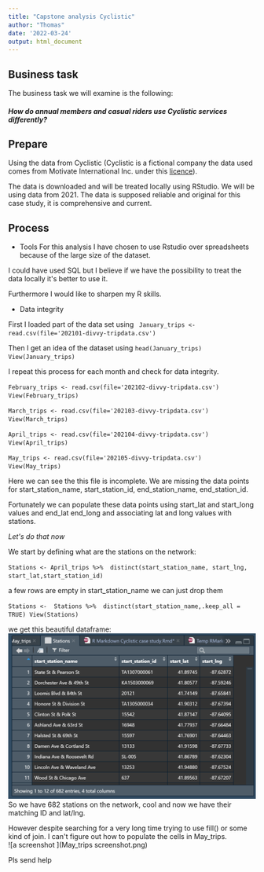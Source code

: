 ```yaml
---
title: "Capstone analysis Cyclistic"
author: "Thomas"
date: '2022-03-24'
output: html_document
---
```



## Business task 


The business task we will examine is the following:

##### *How do annual members and casual riders use Cyclistic services differently?*

## Prepare

Using the data from Cyclistic (Cyclistic is a fictional company the data used comes from Motivate International Inc. under this [licence](https://ride.divvybikes.com/data-license-agreement)).

The data is downloaded and will be treated locally using RStudio.
We will be using data from 2021. The data is supposed reliable and original for this case study, it is comprehensive and current.

## Process

* Tools
For this analysis I have chosen to use Rstudio over spreadsheets because of the large size of the dataset.

I could have used SQL but I believe if we have the possibility to treat the data locally it's better to use it.

Furthermore I would like to sharpen my R skills.

* Data integrity 

First I loaded part of the data set using 
` January_trips <- read.csv(file='202101-divvy-tripdata.csv')`

Then I get an idea of the dataset using  ` head(January_trips)  
View(January_trips) `

I repeat this process for each month and check for data integrity.   

`February_trips <- read.csv(file='202102-divvy-tripdata.csv')
View(February_trips)`  


`March_trips <- read.csv(file='202103-divvy-tripdata.csv')
View(March_trips)`  


`April_trips <- read.csv(file='202104-divvy-tripdata.csv')
View(April_trips)`   
  
  `May_trips <- read.csv(file='202105-divvy-tripdata.csv')
View(May_trips)`  


Here we can see the this file is incomplete.
We are missing the data points for start_station_name, start_station_id, end_station_name, end_station_id.  

Fortunately we can populate these data points using start_lat and start_long values and end_lat end_long and associating lat and long values with stations.

*Let's do that now*  
  
  We start by defining what are the stations on the network:

`Stations <- April_trips %>% 
  distinct(start_station_name, start_lng, start_lat,start_station_id)`  
  
   a few rows are empty in start_station_name we can just drop them  
       
`Stations <-  Stations %>%  distinct(start_station_name,.keep_all = TRUE)
View(Stations)`

we get this beautiful dataframe:
![a screenshot ](Stations.png)  
So we have 682 stations on the network, cool and now we have their matching ID and lat/lng.

However despite searching for a very long time trying to use fill() or some kind of join. I can't figure out how to populate the cells in May_trips.  
  ![a screenshot ](May_trips screenshot.png)   
  
  
  Pls send help






